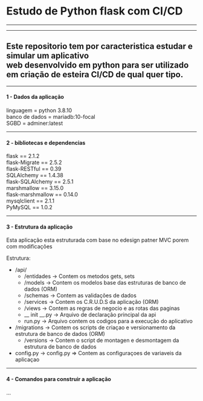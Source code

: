 # Estudo de Python flask com CI/CD

---

---

Este repositorio tem por caracteristica estudar e simular um aplicativo<br>
web desenvolvido em python para ser utilizado em criação de esteira CI/CD de qual quer tipo.
---

---

#### 1 - Dados da aplicação<br>
linguagem = python 3.8.10<br>
banco de dados = mariadb:10-focal<br>
SGBD = adminer:latest<br>

---

#### 2 - bibliotecas e dependencias<br>  
flask == 2.1.2<br>
flask-Migrate == 2.5.2<br>
flask-RESTful == 0.39<br>
SQLAlchemy == 1.4.38<br>
flask-SQLAlchemy == 2.5.1<br>
marshmallow == 3.15.0<br>
flask-marshmallow == 0.14.0<br>
mysqlclient == 2.1.1<br>
PyMySQL == 1.0.2<br>

---

#### 3 - Estrutura da aplicação<br>
Esta aplicação esta estruturada com base no edesign patner MVC porem com modificações <br>

Estrutura:
- /api/
    - /entidades -> Contem os metodos gets, sets 
    -  /models -> Contem os modelos base das estruturas de banco de dados (ORM)
    -  /schemas -> Contem as validações de dados 
    - /services -> Contem os C.R.U.D.S da aplicação (ORM)
    - /views -> Contem as regras de negocio e as rotas das paginas
    - __ init __.py -> Arquivo de declaração principal da api
    - run.py -> Arquivo contem os codigos para a execução do aplicativo
- /migrations -> Contem os scripts de criaçao e versionamento da estrutura de banco de dados (ORM)
    - /versions -> Contem o script de montagen e desmontagem da estrutura de banco de dados
- config.py -> config.py => Contem as configuraçoes de variaveis da aplicaçao

---
#### 4 - Comandos para construir a aplicação
 ...

